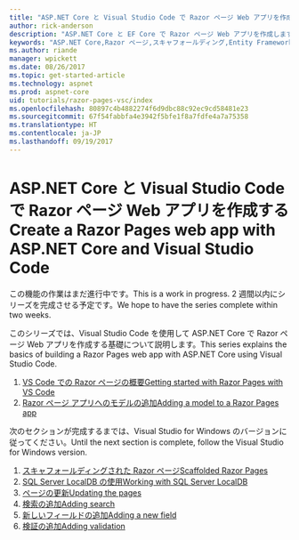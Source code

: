 ```yaml
---
title: "ASP.NET Core と Visual Studio Code で Razor ページ Web アプリを作成する"
author: rick-anderson
description: "ASP.NET Core と EF Core で Razor ページ Web アプリを作成します。"
keywords: "ASP.NET Core,Razor ページ,スキャフォールディング,Entity Framework Core,EF,EF Core,データベース,Code,Visual Studio Code"
ms.author: riande
manager: wpickett
ms.date: 08/26/2017
ms.topic: get-started-article
ms.technology: aspnet
ms.prod: aspnet-core
uid: tutorials/razor-pages-vsc/index
ms.openlocfilehash: 80897c4b4882274f6d9dbc88c92ec9cd58481e23
ms.sourcegitcommit: 67f54fabbfa4e3942f5bfe1f8a7fdfe4a7a75358
ms.translationtype: HT
ms.contentlocale: ja-JP
ms.lasthandoff: 09/19/2017
---
```

# <a name="create-a-razor-pages-web-app-with-aspnet-core-and-visual-studio-code"></a><span data-ttu-id="6847a-104">ASP.NET Core と Visual Studio Code で Razor ページ Web アプリを作成する</span><span class="sxs-lookup"><span data-stu-id="6847a-104">Create a Razor Pages web app with ASP.NET Core and Visual Studio Code</span></span>

<span data-ttu-id="6847a-105">この機能の作業はまだ進行中です。</span><span class="sxs-lookup"><span data-stu-id="6847a-105">This is a work in progress.</span></span> <span data-ttu-id="6847a-106">2 週間以内にシリーズを完成させる予定です。</span><span class="sxs-lookup"><span data-stu-id="6847a-106">We hope to have the series complete within two weeks.</span></span>

<span data-ttu-id="6847a-107">このシリーズでは、Visual Studio Code を使用して ASP.NET Core で Razor ページ Web アプリを作成する基礎について説明します。</span><span class="sxs-lookup"><span data-stu-id="6847a-107">This series explains the basics of building a Razor Pages web app with ASP.NET Core using Visual Studio Code.</span></span>

1. [<span data-ttu-id="6847a-108">VS Code での Razor ページの概要</span><span class="sxs-lookup"><span data-stu-id="6847a-108">Getting started with Razor Pages with VS Code</span></span>](xref:tutorials/razor-pages-vsc/razor-pages-start)
1. [<span data-ttu-id="6847a-109">Razor ページ アプリへのモデルの追加</span><span class="sxs-lookup"><span data-stu-id="6847a-109">Adding a model to a Razor Pages app</span></span>](xref:tutorials/razor-pages-vsc/model)

<span data-ttu-id="6847a-110">次のセクションが完成するまでは、Visual Studio for Windows のバージョンに従ってください。</span><span class="sxs-lookup"><span data-stu-id="6847a-110">Until the next section is complete, follow the Visual Studio for Windows version.</span></span>


1. [<span data-ttu-id="6847a-111">スキャフォールディングされた Razor ページ</span><span class="sxs-lookup"><span data-stu-id="6847a-111">Scaffolded Razor Pages</span></span>](xref:tutorials/razor-pages/page)
1. [<span data-ttu-id="6847a-112">SQL Server LocalDB の使用</span><span class="sxs-lookup"><span data-stu-id="6847a-112">Working with SQL Server LocalDB</span></span>](xref:tutorials/razor-pages/sql)
1. [<span data-ttu-id="6847a-113">ページの更新</span><span class="sxs-lookup"><span data-stu-id="6847a-113">Updating the pages</span></span>](xref:tutorials/razor-pages/da1)
1. [<span data-ttu-id="6847a-114">検索の追加</span><span class="sxs-lookup"><span data-stu-id="6847a-114">Adding search</span></span>](xref:tutorials/razor-pages/search)
1. [<span data-ttu-id="6847a-115">新しいフィールドの追加</span><span class="sxs-lookup"><span data-stu-id="6847a-115">Adding a new field</span></span>](xref:tutorials/razor-pages/new-field)
1. [<span data-ttu-id="6847a-116">検証の追加</span><span class="sxs-lookup"><span data-stu-id="6847a-116">Adding validation</span></span>](xref:tutorials/razor-pages/validation)